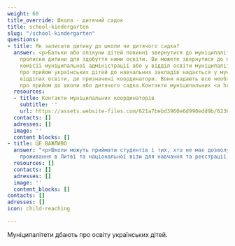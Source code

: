 ```yaml
---
weight: 60
title_override: Школа - дитячий садок
title: school-kindergarten
slug: "/school-kindergarten"
questions:
- title: Як записати дитину до школи чи дитячого садка?
  answer: <p>Батьки або опікуни дітей повинні звернутися до муніципалітету за місцем
    прописки дитини для здобуття ними освіти. Ви можете звернутися до приймальної
    комісії муніципальної адміністрації або у відділ освіти муніципалітету. Інформація
    про прийом українських дітей до навчальних закладів надається у муніципальних
    відділах освіти, де призначені координатори. Вони надають всю необхідну інформацію
    про прийом до школи або дитячого садка.Контакти муніципальних <a href="https://assets.website-files.com/621a7bebd3960e6d990edd9b/62363df436eb487863ce62ce_Kontaktai_koordinatoriai_S%CC%8CMSM_UA.docx">координаторів.</a></p>
  resources:
  - title: Контакти муніципальних координаторів
    subtitle: ''
    url: https://assets.website-files.com/621a7bebd3960e6d990edd9b/62363df436eb487863ce62ce_Kontaktai_koordinatoriai_S%CC%8CMSM_UA.docx
  contacts: []
  adresses: []
  image: ''
  content_blocks: []
- title: ЦЕ ВАЖЛИВО
  answer: "<p>Школи можуть приймати студентів і тих, хто не має дозволу на тимчасове
    проживання в Литві та національної візи для навчання та реєстрації.</p>"
  resources: []
  contacts: []
  adresses: []
  image: ''
  content_blocks: []
contacts: []
adresses: []
icon: child-reaching

---
```

Муніципалітети дбають про освіту українських дітей.